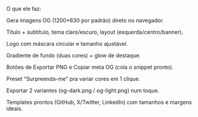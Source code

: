 O que ele faz:

Gera imagens OG (1200×630 por padrão) direto no navegador.

Título + subtítulo, tema claro/escuro, layout (esquerda/centro/banner).

Logo com máscara circular e tamanho ajustável.

Gradiente de fundo (duas cores) + glow de destaque.

Botões de Exportar PNG e Copiar meta OG (cola o snippet <meta property="og:image"> pronto).

Preset “Surpreenda-me” pra variar cores em 1 clique.

Exportar 2 variantes (og-dark.png / og-light.png) num toque.

Templates prontos (GitHub, X/Twitter, LinkedIn) com tamanhos e margens ideais.
